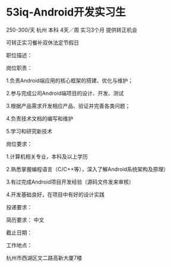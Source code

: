 # 53iq-Android开发实习生

250-300/天 杭州 本科 4天／周 实习3个月 提供转正机会

可转正实习餐补双休法定节假日

职位描述：

岗位职责：

1.负责Android端应用的核心框架的搭建、优化与维护；

2.参与完成公司Android端项目的设计、开发、测试

3.根据产品需求开发相应产品、验证并完善各类问题；

4.负责技术文档的编写和维护

5.学习和研究新技术

岗位要求：

1.计算机相关专业，本科及以上学历

2.熟悉掌握编程语言（C/C++等），深入了解Android系统架构及原理）

3.有过完成Android项目开发经验（源码文件发来审核）

4.开发基础良好，在项目中有好的设计实践

投递要求：

简历要求： 中文

截止日期：

工作地点：

杭州市西湖区文二路高新大厦7楼